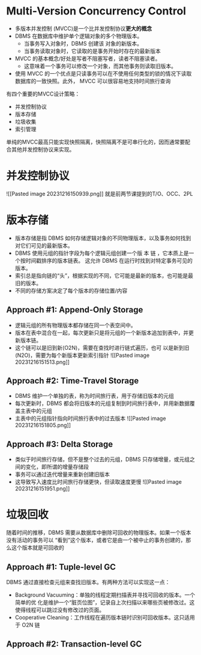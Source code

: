 # Multi-Version Concurrency Control
- 多版本并发控制 (MVCC)是一个比并发控制协议**更大的概念**
- DBMS 在数据库中维护单个逻辑对象的多个物理版本。
	- 当事务写入对象时，DBMS 创建该 对象的新版本。
	- 当事务读取对象时，它读取的是事务开始时存在的最新版本
- MVCC 的基本概念/好处是写者不阻塞写者，读者不阻塞读者。
	- 这意味着一个事务可以修改一个对象，而其他事务则读取旧版本。
- 使用 MVCC 的一个优点是只读事务可以在不使用任何类型的锁的情况下读取数据库的一致快照。此外， MVCC 可以很容易地支持时间旅行查询

有四个重要的MVCC设计策略：
- 并发控制协议
- 版本存储
- 垃圾收集
- 索引管理

单纯的MVCC最高只能实现快照隔离，快照隔离不是可串行化的，因而通常要配合其他并发控制协议来实现。

# 并发控制协议
![[Pasted image 20231216150939.png]]
就是前两节课提到的T/O、OCC、2PL

# 版本存储
- 版本存储是指 DBMS 如何存储逻辑对象的不同物理版本，以及事务如何找到对它们可见的最新版本。
- DBMS 使用元组的指针字段为每个逻辑元组创建一个版 本 链 ，它本质上是一个按时间戳排序的版本链表。 这允许 DBMS 在运行时找到对特定事务可见的版本。
- 索引总是指向链的“头”，根据实现的不同，它可能是最新的版本，也可能是最旧的版本。
- 不同的存储方案决定了每个版本的存储位置/内容

## Approach #1: Append-Only Storage
- 逻辑元组的所有物理版本都存储在同一个表空间中。
- 版本在表中混合在一起，每次更新只是将元组的一个新版本追加到表中，并更新版本链。
- 这个链可以是旧到新(O2N)，需要在查找时进行链式遍历，也可 以是新到旧(N2O)，需要为每个新版本更新索引指针
![[Pasted image 20231216151513.png]]

## Approach #2: Time-Travel Storage
- DBMS 维护一个单独的表，称为时间旅行表，用于存储旧版本的元组
- 每次更新时，DBMS 都会将旧版本的元组复制到时间旅行表中，并用新数据覆盖主表中的元组
- 主表中的元组指针指向时间旅行表中的过去版本
![[Pasted image 20231216151805.png]]

## Approach #3: Delta Storage
- 类似于时间旅行存储，但不是整个过去的元组，DBMS 只存储增量，或元组之间的变化，即所谓的增量存储段
- 事务可以通过迭代增量来重新创建旧版本
- 这导致写入速度比时间旅行存储更快，但读取速度更慢
![[Pasted image 20231216151951.png]]

# 垃圾回收
随着时间的推移，DBMS 需要从数据库中删除可回收的物理版本。如果一个版本没有活动的事务可以 “看到”这个版本，或者它是由一个被中止的事务创建的，那么这个版本就是可回收的

## Approach #1: Tuple-level GC
DBMS 通过直接检查元组来查找旧版本。有两种方法可以实现这一点：
- Background Vacuuming：单独的线程定期扫描表并寻找可回收的版本。一个简单的优 化是维护一个“脏页位图”，记录自上次扫描以来哪些页被修改过。这使得线程可以跳过没有修改过的页面。
- Cooperative Cleaning：工作线程在遍历版本链时识别可回收版本。这只适用于 O2N 链

## Approach #2: Transaction-level GC
